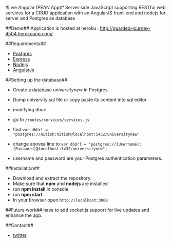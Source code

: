 #Live Angular (PEAN App)#
Server side JavaScript supporting RESTful web services for a CRUD application with an AngularJS front-end and nodejs for server and Postgres as database

##Demo##
Application is hosted at heroku : http://guarded-journey-4504.herokuapp.com/

##Requirements##
 * [Postgres](http://www.postgresql.org)
 * [Express](http://express.com)
 * [Nodejs](http://nodejs.org)
 * [AngularJs](http://angularjs.org)

##Setting up the database##

 * Create a database _universitynew_ in Postgres.
 * Dump university.sql file or copy paste its content into sql editor
 *  modifying dburl

   * go to ` /routes/services/services.js `
   * find  `var dbUrl = "postgres://nitish:nitish@localhost:5432/universitynew"`
   * change abovee line to `var dbUrl = "postgres://[Username]:[Password]@localhost:5432/universitynew";`
   * username and password are your Postgres authentication parameters.

##Installation##
 * Download and extract the repository.
 * Make sure that **npm** and **nodejs** are installed
 * run **npm install** in console
 * run **npm start**
 * In your browser open `http://localhost:3000`

##Future work##
  have to add socket.js support for live updates and enhance the app.

##Contact##

* [twitter](https://twitter.com/princeladdak)
